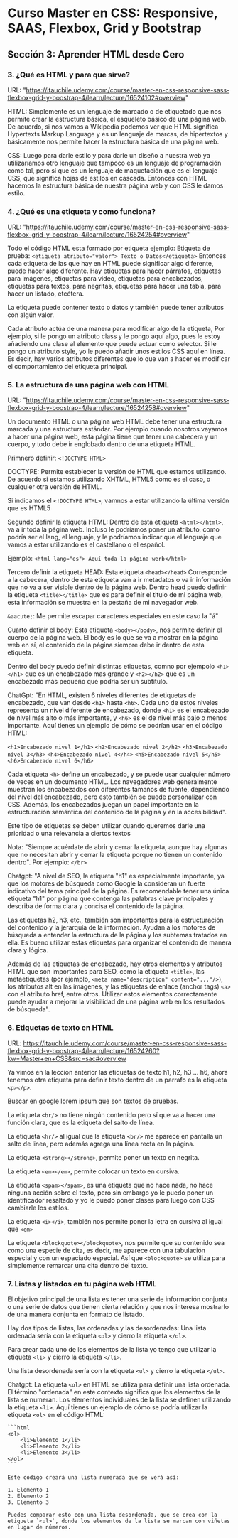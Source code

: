 <h1>Curso Master en CSS: Responsive, SAAS, Flexbox, Grid y Bootstrap</h1>
<h2>Sección 3: Aprender HTML desde Cero</h2>
<h3>3. ¿Qué es HTML y para que sirve?</h3>

URL: 
"https://itauchile.udemy.com/course/master-en-css-responsive-sass-flexbox-grid-y-boostrap-4/learn/lecture/16524102#overview"

            
HTML: Simplemente es un lenguaje de marcado o de etiquetado que nos permite crear la estructura básica, el esqueleto básico de una página web. De acuerdo, si nos vamos a Wikipedia podemos ver que HTML significa Hypertexts Markup Language y es un lenguaje de marcas, de hipertextos y básicamente nos permite hacer la estructura básica de una página web.

CSS: Luego para darle estilo y para darle un diseño a nuestra web ya utilizaríamos otro lenguaje que tampoco es un lenguaje de programación como tal, pero sí que es un lenguaje de maquetación que es el lenguaje CSS, que significa hojas de estilos en cascada. Entonces con HTML hacemos la estructura básica de nuestra página web y con CSS le damos estilo.

<h3>4. ¿Qué es una etiqueta y como funciona?</h3>

URL: 
"https://itauchile.udemy.com/course/master-en-css-responsive-sass-flexbox-grid-y-boostrap-4/learn/lecture/16524254#overview"

Todo el código HTML esta formado por etiqueta ejemplo:
Etiqueta de prueba: `<etiqueta atributo="valor"> Texto o Datos</etiqueta>`
Entonces cada etiqueta de las que hay en HTML puede significar algo diferente, puede hacer algo diferente. Hay etiquetas para hacer párrafos, etiquetas para imágenes, etiquetas para vídeo, etiquetas para encabezados, etiquetas para textos, para negritas, etiquetas para hacer una tabla, para hacer un listado, etcétera.

La etiqueta puede contener texto o datos y también puede tener atributos con algún valor.

Cada atributo actúa de una manera para modificar algo de la etiqueta,  Por ejemplo, si le pongo un atributo class y le pongo aquí algo, pues le estoy añadiendo una clase al elemento que puede actuar como selector. Si le pongo un atributo style, yo le puedo añadir unos estilos CSS aquí en línea. Es decir, hay varios atributos diferentes que lo que van a hacer es modificar el comportamiento del etiqueta principal.

<h3>5. La estructura de una página web con HTML</h3>

URL: 
"https://itauchile.udemy.com/course/master-en-css-responsive-sass-flexbox-grid-y-boostrap-4/learn/lecture/16524258#overview"

Un documento HTML o una página web HTML debe tener una estructura marcada y una estructura estándar. Por ejemplo cuando nosotros vayamos a hacer una página web, esta página tiene que tener una cabecera y un cuerpo, y todo debe ir englobado dentro de una etiqueta HTML.

Primnero definir: `<!DOCTYPE HTML>`

DOCTYPE: Permite establecer la versión de HTML que estamos utilizando. De acuerdo si estamos utilizando XHTML, HTML5 como es el caso, o cualquier otra versión de HTML.

Si indicamos el `<!DOCTYPE HTML>`, vamnos a estar utilizando la última versión que es HTML5 

Segundo definir la etiqueta HTML: Dentro de esta etiqueta `<html></html>`, va a ir toda la página web. Incluso le podríamos poner un atributo, como podría ser el lang, el lenguaje, y le podríamos indicar que el lenguaje que vamos a estar utilizando es el castellano o el español.

Ejemplo: `<html lang="es"> Aquí toda la página werb</html>`

Tercero definir la etiqueta HEAD: Esta etiqueta `<head></head>` Corresponde a la cabecera, dentro de esta etiqueta van a ir metadatos o va ir información que no va a ser visible dentro de la página web. Dentro head puedo definir la etiqueta `<title></title>` que es para definir el titulo de mi página web, esta información se muestra en la pestaña de mi navegador web.


`&aacute;`: Me permite escapar caracteres especiales en este caso la "á"

Cuarto definir el body: Esta etiqueta `<body></body>`, nos permite definir el cuerpo de la página web. El body es lo que se va a mostrar en la página web en sí, el contenido de la página siempre debe ir dentro de esta etiqueta.

Dentro del body puedo definir distintas etiquetas, comno por ejempolo `<h1></h1>` que es un encabezado mas grande y `<h2></h2>` que es un encabezado más pequeño que podria ser un subtitulo. 

ChatGpt: "En HTML, existen 6 niveles diferentes de etiquetas de encabezado, que van desde `<h1>` hasta `<h6>`. Cada uno de estos niveles representa un nivel diferente de encabezado, donde `<h1>` es el encabezado de nivel más alto o más importante, y `<h6>` es el de nivel más bajo o menos importante. Aquí tienes un ejemplo de cómo se podrían usar en el código HTML:

`<h1>Encabezado nivel 1</h1>`
`<h2>Encabezado nivel 2</h2>`
`<h3>Encabezado nivel 3</h3>`
`<h4>Encabezado nivel 4</h4>`
`<h5>Encabezado nivel 5</h5>`
`<h6>Encabezado nivel 6</h6>`

Cada etiqueta `<h>` define un encabezado, y se puede usar cualquier número de veces en un documento HTML. Los navegadores web generalmente muestran los encabezados con diferentes tamaños de fuente, dependiendo del nivel del encabezado, pero esto también se puede personalizar con CSS. Además, los encabezados juegan un papel importante en la estructuración semántica del contenido de la página y en la accesibilidad".

Este tipo de etiquetas se deben utilizar cuando queremos darle una prioridad o una relevancia a ciertos textos


Nota: "Siempre acuérdate de abrir y cerrar la etiqueta, aunque hay algunas que no necesitan abrir y cerrar la etiqueta porque no tienen un contenido dentro". Por ejemplo: `</br>`

Chatgpt: "A nivel de SEO, la etiqueta "h1" es especialmente importante, ya que los motores de búsqueda como Google la consideran un fuerte indicativo del tema principal de la página. Es recomendable tener una única etiqueta "h1" por página que contenga las palabras clave principales y describa de forma clara y concisa el contenido de la página.

Las etiquetas h2, h3, etc., también son importantes para la estructuración del contenido y la jerarquía de la información. Ayudan a los motores de búsqueda a entender la estructura de la página y los subtemas tratados en ella. Es bueno utilizar estas etiquetas para organizar el contenido de manera clara y lógica.

Además de las etiquetas de encabezado, hay otros elementos y atributos HTML que son importantes para SEO, como la etiqueta `<title>`, las metaetiquetas (por ejemplo, `<meta name="description" content="..."/>`), los atributos alt en las imágenes, y las etiquetas de enlace (anchor tags) `<a>` con el atributo href, entre otros. Utilizar estos elementos correctamente puede ayudar a mejorar la visibilidad de una página web en los resultados de búsqueda".

<h3>6. Etiquetas de texto en HTML</h3>

URL: 
https://itauchile.udemy.com/course/master-en-css-responsive-sass-flexbox-grid-y-boostrap-4/learn/lecture/16524260?kw=Master+en+CSS&src=sac#overview

Ya vimos en la lección anterior las etiquetas de texto h1, h2, h3 ... h6, ahora tenemos otra etiqueta para definir texto dentro de un parrafo es la etiqueta `<p></p>`.

Buscar en google lorem ipsum que son textos de pruebas.

La etiqueta `<br/>` no tiene ningún contenido pero sí que va a hacer una función clara, que es la etiqueta del salto de línea.

La etiqueta `<hr/>` al igual que la etiqueta `<br/>` me aparece en pantalla un salto de linea, pero además agrega una línea recta en la página.

La etiqueta `<strong></strong>`, permite poner un texto en negrita.

La etiqueta `<em></em>`, permite colocar un texto en cursiva. 

La etiqueta `<spam></spam>`, es una etiqueta que no hace nada, no hace ninguna acción sobre el texto, pero sin embargo yo le puedo poner un identificador resaltado y yo le puedo poner clases para luego con CSS cambiarle los estilos.

La etiqueta `<i></i>`, también nos permite poner la letra en cursiva al igual que `<em>`

La etiqueta `<blockquote></blockquote>`, nos permite que su contenido sea como una especie de cita, es decir, me aparece con una tabulación especial y con un espaciado especial. Así que  `<blockquote>` se utiliza para simplemente remarcar una cita dentro del texto.

<h3>7. Listas y listados en tu página web HTML</h3>

El objetivo principal de una lista es tener una serie de información conjunta o una serie de datos que tienen cierta relación y que nos interesa mostrarlo de una manera conjunta en formato de listado.

Hay dos tipos de listas, las ordenadas y las desordenadas: 
Una lista ordenada sería con la etiqueta `<ol>` y cierro la etiqueta  `</ol>`.

Para crear cada uno de los elementos de la lista yo tengo que utilizar la etiqueta `<li>` y cierro la etiqueta `</li>`.

Una lista desordenada sería con la etiqueta `<ul>` y cierro la etiqueta  `</ul>`.

Chatgpt:
    La etiqueta `<ol>` en HTML se utiliza para definir una lista ordenada. El término "ordenada" en este contexto significa que los elementos de la lista se numeran. Los elementos individuales de la lista se definen utilizando la etiqueta `<li>`. Aquí tienes un ejemplo de cómo se podría utilizar la etiqueta `<ol>` en el código HTML:

    ```html
    <ol>
        <li>Elemento 1</li>
        <li>Elemento 2</li>
        <li>Elemento 3</li>
    </ol>
    ```

    Este código creará una lista numerada que se verá así:

    1. Elemento 1
    2. Elemento 2
    3. Elemento 3

    Puedes comparar esto con una lista desordenada, que se crea con la etiqueta `<ul>`, donde los elementos de la lista se marcan con viñetas en lugar de números.










